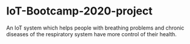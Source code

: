 # IoT-Bootcamp-2020-project
An IoT system which helps people with breathing problems and chronic diseases of the respiratory system have more control of their health.
